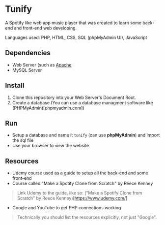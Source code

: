 # Tunify
A Spotify like web app music player that was created to learn some back-end and front-end web developing.

Languages used: PHP, HTML, CSS, SQL (phpMyAdmin UI), JavaScript

## Dependencies
* Web Server (such as [Apache](https://www.apache.org/)
* MySQL Server

## Install
1. Clone this repository into your Web Server's Document Root.
2. Create a database (You can use a database managment software like (PHPMyAdmin)[phpmyadmin.com])

## Run
* Setup a database and name it `tunify` (can use **phpMyAdmin**) and import the sql file
* Use your browser to view the website

## Resources
* Udemy course used as a guide to setup all the back-end and some front-end
* Course called "Make a Spotify Clone from Scratch" by Reece Kenney
> Link Udemy to the guide, like so: ("Make a Spotify Clone from Scratch" by Reece Kenney)[https://www.udemy.com/]
* Google and YouTube to get PHP connections working
> Technically you should list the resources explicitly, not just "Google".
